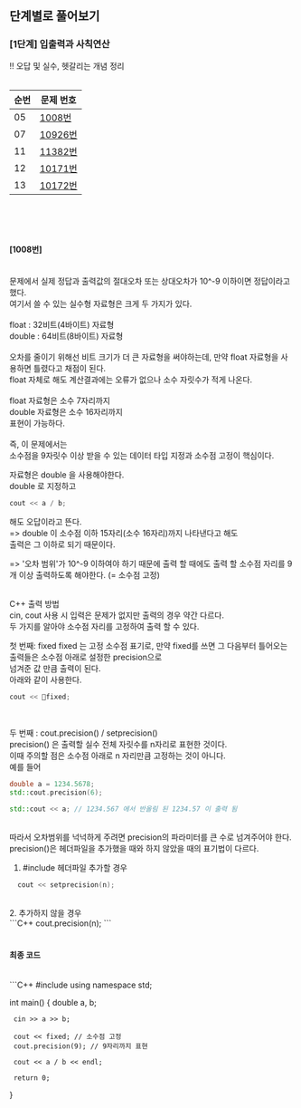 <h2>단계별로 풀어보기</h2>
<h3>[1단계] 입출력과 사칙연산</h3>

‼️ 오답 및 실수, 헷갈리는 개념 정리 <br><br>


|순번|문제 번호| 
|------|---|
|05|[1008번](https://www.acmicpc.net/problem/1008)|
|07|[10926번](https://www.acmicpc.net/problem/10926)|
|11|[11382번](https://www.acmicpc.net/problem/11382)|
|12|[10171번](https://www.acmicpc.net/problem/10171)|
|13|[10172번](https://www.acmicpc.net/problem/10172)|


<br>
<br>
<br>


<h4>[1008번]</h4><br>
문제에서 실제 정답과 출력값의 절대오차 또는 상대오차가 10^-9 이하이면 정답이라고 했다.<br>
여기서 쓸 수 있는 실수형 자료형은 크게 두 가지가 있다.<br>
<br>
float : 32비트(4바이트) 자료형<br>
double : 64비트(8바이트) 자료형<br>
<br>
오차를 줄이기 위해선 비트 크기가 더 큰 자료형을 써야하는데, 만약 float 자료형을 사용하면 틀렸다고 채점이 된다.<br>
float 자체로 해도 계산결과에는 오류가 없으나 소수 자릿수가 적게 나온다.<br>
<br>
float 자료형은 소수 7자리까지<br>
double 자료형은 소수 16자리까지 <br>
표현이 가능하다.<br>
<br>
즉, 이 문제에서는<br>
소수점을 9자릿수 이상 받을 수 있는 데이터 타입 지정과 소수점 고정이 핵심이다.<br>

자료형은 double 을 사용해야한다.<br>
double 로 지정하고<br>
```C++
cout << a / b;
```
해도 오답이라고 뜬다.<br>
=> double 이 소수점 이하 15자리(소수 16자리)까지 나타낸다고 해도<br>
출력은 그 이하로 되기 때문이다. <br>

=> '오차 범위'가 10^-9 이하여야 하기 때문에 출력 할 때에도 출력 할 소수점 자리를 9개 이상 출력하도록 해야한다. (= 소수점 고정) <br>

<br>
C++ 출력 방법<br>
cin, cout 사용 시 입력은 문제가 없지만 출력의 경우 약간 다르다. <br>
두 가지를 알아야 소수점 자리를 고정하여 출력 할 수 있다. <br>

첫 번째: fixed
fixed 는 고정 소수점 표기로, 만약 fixed를 쓰면 그 다음부터 틀어오는 출력들은 소수점 아래로 설정한 precision으로<br>
넘겨준 값 만큼 출력이 된다. <br>
아래와 같이 사용한다. <br>
```C++
cout << fixed;
```
<br>

두 번째 : cout.precision() / setprecision()<br>
precision() 은 출력할 실수 전체 자릿수를 n자리로 표현한 것이다.<br>
이때 주의할 점은 소수점 아래로 n 자리만큼 고정하는 것이 아니다. <br>
예를 들어 <br>
```C++
double a = 1234.5678;
std::cout.precision(6);
 
std::cout << a;	// 1234.567 에서 반올림 된 1234.57 이 출력 됨
```
<br>
따라서 오차범위를 넉넉하게 주려면 precision의 파라미터를 큰 수로 넘겨주어야 한다. <br>
precision()은 헤더파일을 추가했을 때와 하지 않았을 때의 표기법이 다르다. <br>

1. #include <iomanip> 헤더파일 추가할 경우<br>
 ```C++ 
   cout << setprecision(n);
 ```
<br>
2. 추가하지 않을 경우<br>
```C++
   cout.precision(n);
```
<br>
<br>
<h4>최종 코드</h4> <br>
 ```C++ 
 #include <iostream>
 using namespace std;
 
 int main()
 {
     double a, b;
     
     cin >> a >> b;
     
     cout << fixed; // 소수점 고정 
     cout.precision(9); // 9자리까지 표현
     
     cout << a / b << endl;
     
     return 0;
 }
```





